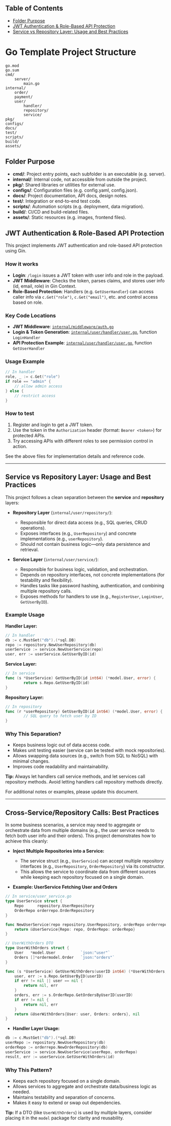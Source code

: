 
## Table of Contents
- [Folder Purpose](#folder-purpose)
- [JWT Authentication & Role-Based API Protection](#jwt-authentication--role-based-api-protection)
- [Service vs Repository Layer: Usage and Best Practices](#service-vs-repository-layer-usage-and-best-practices)


# Go Template Project Structure

```
go.mod
go.sum
cmd/
    server/
        main.go
internal/
    order/
    payment/
    user/
        handler/
        repository/
        service/
pkg/
configs/
docs/
test/
scripts/
build/
assets/
```

## Folder Purpose
- **cmd/**: Project entry points, each subfolder is an executable (e.g. server).
- **internal/**: Internal code, not accessible from outside the project.
- **pkg/**: Shared libraries or utilities for external use.
- **configs/**: Configuration files (e.g. config.yaml, config.json).
- **docs/**: Project documentation, API docs, design notes.
- **test/**: Integration or end-to-end test code.
- **scripts/**: Automation scripts (e.g. deployment, data migration).
- **build/**: CI/CD and build-related files.
- **assets/**: Static resources (e.g. images, frontend files).

## JWT Authentication & Role-Based API Protection

This project implements JWT authentication and role-based API protection using Gin.

### How it works
- **Login**: `/login` issues a JWT token with user info and role in the payload.
- **JWT Middleware**: Checks the token, parses claims, and stores user info (id, email, role) in Gin Context.
- **Role-Based Protection**: Handlers (e.g. `GetUserHandler`) can access caller info via `c.Get("role")`, `c.Get("email")`, etc. and control access based on role.

### Key Code Locations
- **JWT Middleware**: [`internal/middleware/auth.go`](internal/middleware/auth.go)
- **Login & Token Generation**: [`internal/user/handler/user.go`](internal/user/handler/user.go), function `LoginHandler`
- **API Protection Example**: [`internal/user/handler/user.go`](internal/user/handler/user.go), function `GetUserHandler`

### Usage Example
```go
// In handler
role, _ := c.Get("role")
if role == "admin" {
    // allow admin access
} else {
    // restrict access
}
```

### How to test
1. Register and login to get a JWT token.
2. Use the token in the `Authorization` header (format: `Bearer <token>`) for protected APIs.
3. Try accessing APIs with different roles to see permission control in action.

See the above files for implementation details and reference code.

---

## Service vs Repository Layer: Usage and Best Practices

This project follows a clean separation between the **service** and **repository** layers:

- **Repository Layer** (`internal/user/repository/`):
    - Responsible for direct data access (e.g., SQL queries, CRUD operations).
    - Exposes interfaces (e.g., `UserRepository`) and concrete implementations (e.g., `userRepository`).
    - Should not contain business logic—only data persistence and retrieval.

- **Service Layer** (`internal/user/service/`):
    - Responsible for business logic, validation, and orchestration.
    - Depends on repository interfaces, not concrete implementations (for testability and flexibility).
    - Handles tasks like password hashing, authentication, and combining multiple repository calls.
    - Exposes methods for handlers to use (e.g., `RegisterUser`, `LoginUser`, `GetUserByID`).

### Example Usage

**Handler Layer:**

```go
// In handler
db := c.MustGet("db").(*sql.DB)
repo := repository.NewUserRepository(db)
userService := service.NewUserService(repo)
user, err := userService.GetUserByID(id)
```

**Service Layer:**

```go
// In service
func (s *UserService) GetUserByID(id int64) (*model.User, error) {
        return s.Repo.GetUserByID(id)
}
```

**Repository Layer:**

```go
// In repository
func (r *userRepository) GetUserByID(id int64) (*model.User, error) {
        // SQL query to fetch user by ID
}
```

### Why This Separation?

- Keeps business logic out of data access code.
- Makes unit testing easier (service can be tested with mock repositories).
- Allows swapping data sources (e.g., switch from SQL to NoSQL) with minimal changes.
- Improves code readability and maintainability.

**Tip:**
Always let handlers call service methods, and let services call repository methods. Avoid letting handlers call repository methods directly.

For additional notes or examples, please update this document.

---

## Cross-Service/Repository Calls: Best Practices

In some business scenarios, a service may need to aggregate or orchestrate data from multiple domains (e.g., the user service needs to fetch both user info and their orders). This project demonstrates how to achieve this cleanly:

- **Inject Multiple Repositories into a Service:**
  - The service struct (e.g., `UserService`) can accept multiple repository interfaces (e.g., `UserRepository`, `OrderRepository`) via its constructor.
  - This allows the service to coordinate data from different sources while keeping each repository focused on a single domain.

- **Example: UserService Fetching User and Orders**

```go
// In service/user_service.go
type UserService struct {
    Repo      repository.UserRepository
    OrderRepo orderrepo.OrderRepository
}

func NewUserService(repo repository.UserRepository, orderRepo orderrepo.OrderRepository) *UserService {
    return &UserService{Repo: repo, OrderRepo: orderRepo}
}

// UserWithOrders DTO
type UserWithOrders struct {
    User   *model.User           `json:"user"`
    Orders []*ordermodel.Order   `json:"orders"`
}

func (s *UserService) GetUserWithOrders(userID int64) (*UserWithOrders, error) {
    user, err := s.Repo.GetUserByID(userID)
    if err != nil || user == nil {
        return nil, err
    }
    orders, err := s.OrderRepo.GetOrdersByUserID(userID)
    if err != nil {
        return nil, err
    }
    return &UserWithOrders{User: user, Orders: orders}, nil
}
```

- **Handler Layer Usage:**

```go
db := c.MustGet("db").(*sql.DB)
userRepo := repository.NewUserRepository(db)
orderRepo := orderrepo.NewOrderRepository(db)
userService := service.NewUserService(userRepo, orderRepo)
result, err := userService.GetUserWithOrders(id)
```

### Why This Pattern?
- Keeps each repository focused on a single domain.
- Allows services to aggregate and orchestrate data/business logic as needed.
- Maintains testability and separation of concerns.
- Makes it easy to extend or swap out dependencies.

**Tip:**
If a DTO (like `UserWithOrders`) is used by multiple layers, consider placing it in the `model` package for clarity and reusability.


